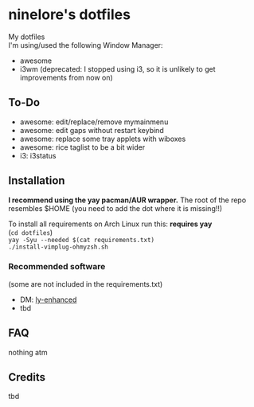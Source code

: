 # ninelore's dotfiles
My dotfiles    
I'm using/used the following Window Manager:
* awesome
* i3wm (deprecated: I stopped using i3, so it is unlikely to get improvements from now on)

## To-Do

- awesome: edit/replace/remove mymainmenu
- awesome: edit gaps without restart keybind
- awesome: replace some tray applets with wiboxes
- awesome: rice taglist to be a bit wider
- i3: i3status 

## Installation
**I recommend using the yay pacman/AUR wrapper.**
The root of the repo resembles $HOME (you need to add the dot where it is missing!!)   

To install all requirements on Arch Linux run this: **requires yay**   
(`cd dotfiles`)   
`yay -Syu --needed $(cat requirements.txt)`   
`./install-vimplug-ohmyzsh.sh`   

### Recommended software
(some are not included in the requirements.txt)

- DM: [ly-enhanced](https://github.com/ninelore/ly-enhanced)
- tbd

## FAQ
nothing atm

## Credits
tbd
